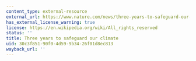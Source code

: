 ```yaml
---
content_type: external-resource
external_url: https://www.nature.com/news/three-years-to-safeguard-our-climate-1.22201
has_external_license_warning: true
license: https://en.wikipedia.org/wiki/All_rights_reserved
status: ''
title: Three years to safeguard our climate
uid: 30c3f851-90f0-4d59-9b34-26f01d8ec813
wayback_url: ''
---
```


